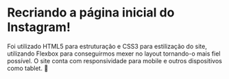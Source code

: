# Recriando a página inicial do Instagram!

Foi utilizado HTML5 para estruturação e CSS3 para estilização do site, utilizando Flexbox para conseguirmos mexer no layout tornando-o mais fiel possível. 
O site conta com responsividade para mobile e outros dispositivos como tablet. 🙂
